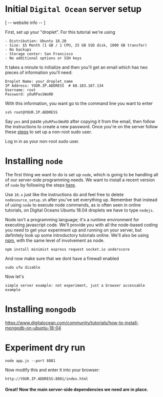 # Initial `Digital Ocean` server setup

[ -- website info -- ] 

First, set up your "droplet". For this tutorial we're using 
	
	- Distribution: Ubuntu 18.20  
	- Size: $5 Month (1 GB / 1 CPU, 25 GB SSD disk, 1000 GB transfer) 
	- No backups
	- Storage center: San Francisco 
	- No additional options or SSH keys
	
It takes a minute to initialize and then you'll get an email which has two pieces of information you'll need: 

```
Droplet Name: your_droplet_name
IP Address: YOUR.IP.ADDRESS  # 68.183.167.134
Username: root
Password: yOuRPasSWoRD 
```

With this information, you want go to the command line you want to enter 

```ssh root@YOUR.IP.ADDRESS```

Say `yes` and paste `yOuRPasSWoRD` after copying it from the email, then follow the instructions  to create a new password. Once you're on the server follow these [steps](https://www.digitalocean.com/community/tutorials/initial-server-setup-with-ubuntu-18-04) to set up a non-root sudo user. 

Log in in as your non-root sudo user. 

# Installing `node` 

The first thing we want to do is set up `node`, which is going to be handling all of our server-side programming needs. We want to install a recent version of `node` by following the steps [here](https://www.digitalocean.com/community/tutorials/how-to-install-node-js-on-ubuntu-18-04). 

Use `10.x` just like the instructions do and feel free to delete `nodesource_setup.sh` after you've set everything up. Remember that instead of using `node` to execute node commends, as is often seen in online tutorials, on Digital Oceans Ubuntu 18.04 droplets we have to type `nodejs`. 

Node isn't a programming language; it's a runtime environment for executing javascript code. We'll provide you with all the node-based coding you need to get your experiment up and running on your server, but definitely look up some introductory tutorials online. We'll also be using [npm](https://nodesource.com/blog/an-absolute-beginners-guide-to-using-npm/), with the same level of involvement as node. 

	npm install minimist express request socket.io underscore


And now make sure that we dont have a firewall enabled

	sudo ufw disable
 
Now let's 

	simple server example: not experiment, just a browser accessable example


# Installing `mongodb`

https://www.digitalocean.com/community/tutorials/how-to-install-mongodb-on-ubuntu-18-04



# Experiment dry run

	node app.js --port 8881

Now modify this and enter it into your browser: 

	http://YOUR.IP.ADDRESS:8881/index.html

#### Great! Now the main server-side dependencies we need are in place. 
